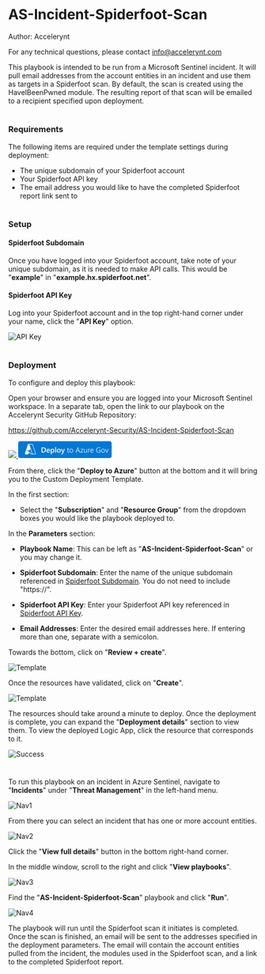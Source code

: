 # AS-Incident-Spiderfoot-Scan

Author: Accelerynt

For any technical questions, please contact info@accelerynt.com  

This playbook is intended to be run from a Microsoft Sentinel incident. It will pull email addresses from the account entities in an incident and use them as targets in a Spiderfoot scan. By default, the scan is created using the HaveIBeenPwned module. The resulting report of that scan will be emailed to a recipient specified upon deployment.

#
### Requirements

The following items are required under the template settings during deployment: 

* The unique subdomain of your Spiderfoot account
* Your Spiderfoot API key
* The email address you would like to have the completed Spiderfoot report link sent to

# 
### Setup

#### Spiderfoot Subdomain
 
Once you have logged into your Spiderfoot account, take note of your unique subdomain, as it is needed to make API calls. This would be "**example**" in "**example.hx.spiderfoot.net**".

#### Spiderfoot API Key
 
 Log into your Spiderfoot account and in the top right-hand corner under your name, click the "**API Key**" option.
 
![API Key](Images/APIKey.png)


#
### Deployment                                                                                                         
                                                                                                        
To configure and deploy this playbook:
 
Open your browser and ensure you are logged into your Microsoft Sentinel workspace. In a separate tab, open the link to our playbook on the Accelerynt Security GitHub Repository:

https://github.com/Accelerynt-Security/AS-Incident-Spiderfoot-Scan

<a href="https://portal.azure.com/#create/Microsoft.Template/uri/https%3A%2F%2Fraw.githubusercontent.com%2FAccelerynt-Security%2FAS-Incident-Spiderfoot-Scan%2Fmain%2Fazuredeploy.json" target="_blank">
    <img src="https://aka.ms/deploytoazurebutton""/>
</a>
<a href="https://portal.azure.com/#create/Microsoft.Template/uri/https%3A%2F%2Fraw.githubusercontent.com%2FAccelerynt-Security%2FAS-Incident-Spiderfoot-Scan%2Fmaster%2Fazuredeploy.json" target="_blank">
<img src="https://raw.githubusercontent.com/Azure/azure-quickstart-templates/master/1-CONTRIBUTION-GUIDE/images/deploytoazuregov.png"/>
</a>                                                 

From there, click the "**Deploy to Azure**" button at the bottom and it will bring you to the Custom Deployment Template.

In the first section:  

* Select the "**Subscription**" and "**Resource Group**" from the dropdown boxes you would like the playbook deployed to.  

In the **Parameters** section:   

* **Playbook Name**: This can be left as "**AS-Incident-Spiderfoot-Scan**" or you may change it.  

* **Spiderfoot Subdomain**: Enter the name of the unique subdomain referenced in [Spiderfoot Subdomain](https://github.com/Accelerynt-Security/AS-Incident-Spiderfoot-Scan#spiderfoot-subdomain). You do not need to include "https://".

* **Spiderfoot API Key**: Enter your Spiderfoot API key referenced in [Spiderfoot API Key](https://github.com/Accelerynt-Security/AS-Incident-Spiderfoot-Scan#spiderfoot-api-key).

* **Email Addresses**:  Enter the desired email addresses here. If entering more than one, separate with a semicolon. 

Towards the bottom, click on "**Review + create**". 

![Template](Images/template1.png)

Once the resources have validated, click on "**Create**".

![Template](Images/template2.png)

The resources should take around a minute to deploy. Once the deployment is complete, you can expand the "**Deployment details**" section to view them.
To view the deployed Logic App, click the resource that corresponds to it.

![Success](Images/success.png)

#
To run this playbook on an incident in Azure Sentinel, navigate to "**Incidents**" under "**Threat Management**" in the left-hand menu.

![Nav1](Images/nav1.png)

From there you can select an incident that has one or more account entities.

![Nav2](Images/nav2.png)

Click the "**View full details**" button in the bottom right-hand corner.

In the middle window, scroll to the right and click "**View playbooks**".

![Nav3](Images/nav3.png)

Find the "**AS-Incident-Spiderfoot-Scan**" playbook and click "**Run**".

![Nav4](Images/nav4.png)

The playbook will run until the Spiderfoot scan it initiates is completed. Once the scan is finished, an email will be sent to the addresses specified in the deployment parameters. The email will contain the account entities pulled from the incident, the modules used in the Spiderfoot scan, and a link to the completed Spiderfoot report.
